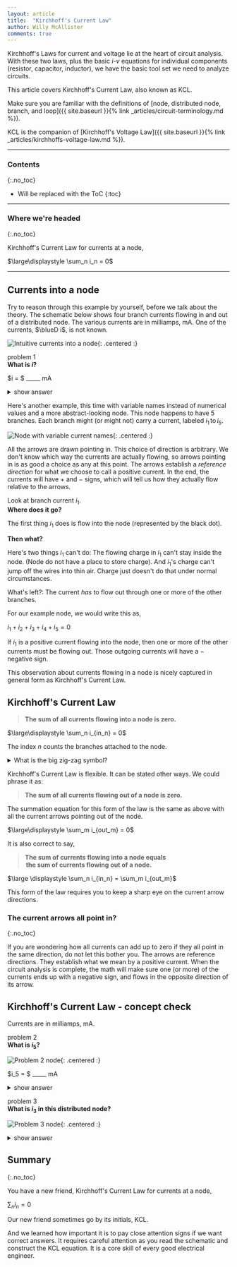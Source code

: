 ```yaml
---
layout: article
title:  "Kirchhoff's Current Law"
author: Willy McAllister
comments: true
---
```


Kirchhoff's Laws for current and voltage lie at the heart of circuit analysis. With these two laws, plus the basic $i$-$v$ equations for individual components (resistor, capacitor, inductor), we have the basic tool set we need to analyze circuits.

This article covers Kirchhoff's Current Law, also known as KCL. 

Make sure you are familiar with the definitions of [node, distributed node, branch, and loop]({{ site.baseurl }}{% link _articles/circuit-terminology.md %}). 

KCL is the companion of [Kirchhoff's Voltage Law]({{ site.baseurl }}{% link _articles/kirchhoffs-voltage-law.md %}).  

----

### Contents
{:.no_toc}

* Will be replaced with the ToC
{:toc}

----

### Where we're headed 
{:.no_toc}

Kirchhoff's Current Law for currents at a node,

$\large\displaystyle \sum_n i_n = 0$

----

## Currents into a node

Try to reason through this example by yourself, before we talk about the theory. The schematic below shows four branch currents flowing in and out of a distributed node. The various currents are in milliamps, $\text{mA}$. One of the currents, $\blueD i$, is not known.

![Intuitive currents into a node](https://ka-perseus-images.s3.amazonaws.com/c38b3827ab82958e86d23020984560bd8d7a0e84.svg){: .centered :}

problem 1  
**What is $i$?**

$i = $ \_\_\_\_\_ $\text{mA}$

<details>
<summary>show answer</summary>
<p>$i = +4\,\text{mA}$</p>
<p>It makes intuitive sense that currents flowing <em>into</em> the node find some way to flow <em>out</em> on another branch. After all, we don't expect flowing charge to pile up inside the node.</p>
<p>$6\,\text{mA}$ flows into the node $(5$ from the left, and $1$ from the right$)$, so $6\,\text{mA}$ must flow out somewhere. $2\,\text{mA}$ flows out the top. That leaves $4\,\text{mA}$ that must flow out the bottom on branch $\blueD i$. The blue current arrow for $\blueD i$ points out of the node, in the same direction as the current, so the answer is positive.</p>
</details>

Here's another example, this time with variable names instead of numerical values and a more abstract-looking node. This node happens to have $5$ branches. Each branch might (or might not) carry a current, labeled $i_1 \,\text{to} \, i_5$. 

![Node with variable current names](https://ka-perseus-images.s3.amazonaws.com/b66c761db0f00536ede144784dc537f13199ac81.svg){: .centered :}

All the arrows are drawn pointing in. This choice of direction is arbitrary. We don't know which way the currents are actually flowing, so arrows pointing in is as good a choice as any at this point. The arrows establish a *reference direction* for what we choose to call a positive current. In the end, the currents will have $+$ and $-$ signs, which will tell us how they actually flow relative to the arrows.

Look at branch current ${i_1}$.  
**Where does it go?**

The first thing ${i_1}$ does is flow into the node (represented by the black dot). 

**Then what?**

Here's two things ${i_1}$ can't do: The flowing charge in ${i_1}$ can't stay inside the node. (Node do not have a place to store charge). And ${i_1}$'s charge can't jump off the wires into thin air. Charge just doesn't do that under normal circumstances.  

What's left?: The current *has* to flow out through one or more of the other branches.

For our example node, we would write this as,

$i_1 + i_2 + i_3 + i_4 + i_5 = 0$

If ${i_1}$ is a positive current flowing into the node, then one or more of the other currents must be flowing out. Those outgoing currents will have a $-$ negative sign.

This observation about currents flowing in a node is nicely captured in general form as Kirchhoff's Current Law.

## Kirchhoff's Current Law

>**The sum of all currents flowing into a node is zero.**

$\large\displaystyle \sum_n i_{in_n} = 0$

The index $n$ counts the branches attached to the node. 

<details>
<summary>What is the big zig-zag symbol?</summary>
<p>The $\sum$ symbol is the Greek letter capital Sigma. In mathematical notation it indicates the <em>summation</em> operation. It is used to sum up a number of related quantities. The expression</p>

<p>$i_1 + i_2 + i_3 + i_4 + i_5$</p>

<p>can be written compactly as</p>

<p>$\displaystyle \sum_{n=1}^{n=5} i_n$</p>

<p>It is understood that index $n$ goes from the lower limit $n=1$ to the upper limit $n=5$, stepping by $1$.</p>
</details>

Kirchhoff's Current Law is flexible. It can be stated other ways. We could phrase it as: 

>**The sum of all currents flowing out of a node is zero.** 

The summation equation for this form of the law is the same as above with all the current arrows pointing out of the node.

$\large\displaystyle \sum_m i_{out_m} = 0$

It is also correct to say,

>**The sum of currents flowing into a node equals  
$\,$the sum of currents flowing out of a node.**

$\large \displaystyle \sum_n i_{in_n} = \sum_m i_{out_m}$

This form of the law requires you to keep a sharp eye on the current arrow directions.

### The current arrows all point in?
{:.no_toc}

If you are wondering how all currents can add up to zero if they all point in the same direction, do not let this bother you. The arrows are reference directions. They establish what we mean by a positive current. When the circuit analysis is complete, the math will make sure one (or more) of the currents ends up with a negative sign, and flows in the opposite direction of its arrow.

## Kirchhoff's Current Law - concept check

Currents are in milliamps, $\text{mA}$.

problem 2  
**What is $i_5$?**  

![Problem 2 node](https://ka-perseus-images.s3.amazonaws.com/7c513a6eb0ef5adb06c662019c06fefd8529e37c.svg){: .centered :}

$i_5 = $ \_\_\_\_\_ $\text{mA}$

<details>
<summary>show answer</summary>
<p>$i_5 = -6\,\text{mA}$</p>
<p>Directly apply Kirchhoff's Current Law.</p>

<p>$\displaystyle \sum_n i_n = 0$</p>

<p>Pro Tip: Before starting, check the arrows. Are they pointing in, or out, or some jumble of directions? This will save you from sign errors.</p>

<p>All the arrows in this example are pointing in. So we can do a straight sum of the numbers as written. Sum the five branch currents and set the sum to $0$,</p>
 
<p>$1 + 4 + (-2) +3 + i_5 = 0$</p>

<p>Solve for $i_5$,</p>

<p>$i_5 = -[1 + 4 -2 +3]$</p>

<p>$i_5 = -6 \,\text{mA}$</p>

<p>A current of $-6\,\text{mA}$ flowing <em>in</em> is the same thing as  $+6\,\text{mA}$ is flowing *out* of the node.</p>
</details>

problem 3  
**What is $i_3$ in this distributed node?**

![Problem 3 node](https://ka-perseus-images.s3.amazonaws.com/f408c3dadf72f69f3a13e2562cc568a515f76ce8.svg){: .centered :}

<details>
<summary>show answer</summary>
<p>$i_3 = 0\,\text{mA}$</p>

<p>This question tests your arrow skills. The arrow directions are jumbled up, some in, some out. This prompts us to break the problem into two steps. Take it slow and get the signs right. </p>

<ol>
<li>Redraw the node with all the arrows pointing in the same direction (all in or all out), making adjustments to the numerical signs as needed.</li> 
<li>Apply Kirchhoff's Current Law.</li>
</ol>

<p>Step 1. The arrow for $i_3$ is pointing out. The strategy will be to make all the other arrows point the same direction as $i_3$. If a current arrow has to flip, we adjust the sign of the current. Inspecting the original diagram, we have to flip two arrows, and two corresponding signs. The redrawn schematic below has currents $-4$ and $+1$ flowing <em>out</em>.</p>

<p><img src="https://fastly.kastatic.org/ka-perseus-images/62e29600b97cbdbf7de8f8adfea1af7b75080abb.svg" height="160px"></p>

<p>Step 2. Apply Kirchhoff's Current Law. We use the form of the current law that says, "The sum of all currents flowing out of a node is zero." So add up all the "out" currents and set the sum equal to zero.</p>

<p>$-4 +6 + i_3 + 1 + (-3) = 0$</p>

<p>Solving for $i_3$,</p>

<p>$i_3 = -[-4 +6 + 1 + (-3)]$</p>

<p>$i_3 = 0 \,\text{mA}$</p>

<p>There is $0$ current flowing in the branch labeled $i_3$.</p>
</details>

## Summary
{:.no_toc}

You have a new friend, Kirchhoff's Current Law for currents at a node,

$\displaystyle \sum_n i_n = 0$

Our new friend sometimes go by its initials, KCL.

And we learned how important it is to pay close attention signs if we want correct answers. It requires careful attention as you read the schematic and construct the KCL equation. It is a core skill of every good electrical engineer.

